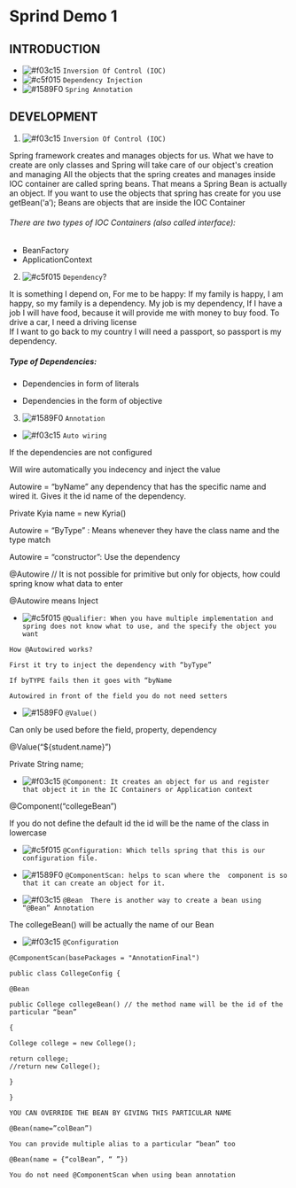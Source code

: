 # Sprind Demo 1

## INTRODUCTION 
- ![#f03c15](https://via.placeholder.com/15/f03c15/000000?text=+) `Inversion Of Control (IOC)`
- ![#c5f015](https://via.placeholder.com/15/c5f015/000000?text=+) `Dependency Injection`
- ![#1589F0](https://via.placeholder.com/15/1589F0/000000?text=+) `Spring Annotation`

## DEVELOPMENT 
1. ![#f03c15](https://via.placeholder.com/15/f03c15/000000?text=+) `Inversion Of Control (IOC)`

Spring framework creates and manages objects for us. 
What we have to create are only classes and Spring will take care of our object's creation and managing 
All the objects that the spring creates and manages inside IOC container are called spring beans. 
That means a Spring Bean is actually an object. 
If you want to use the objects that spring has create for you use getBean(‘a’); 
Beans are objects that are inside the IOC Container 

###### There are two types of IOC Containers (also called interface): 
- BeanFactory 
- ApplicationContext 

2. ![#c5f015](https://via.placeholder.com/15/c5f015/000000?text=+) `Dependency`?

It is something I depend on, 
For me to be happy: 
If my family is happy, I am happy, so my family is a dependency. 
My job is my dependency, If I have a job I will have food, because it will provide me with money to buy food. 
To drive a car, I need a driving license  
If I want to go back to my country I will need a passport, so passport is my dependency. 

##### Type of Dependencies: 

- Dependencies in form of literals 

- Dependencies in the form of objective 

3. ![#1589F0](https://via.placeholder.com/15/1589F0/000000?text=+) `Annotation`

- ![#f03c15](https://via.placeholder.com/15/f03c15/000000?text=+) `Auto wiring `

If the dependencies are not configured 

Will wire automatically you indecency and inject the value 

Autowire = “byName” any dependency that has the specific name and wired it. Gives it the id name of the dependency. 

Private Kyia name = new Kyria() 

Autowire = “ByType” : Means whenever they have the class name and the type match 

Autowire = “constructor”:  Use the dependency  

@Autowire // It is not possible for primitive but only for objects, how could spring know what data to enter 

@Autowire means Inject 
- ![#c5f015](https://via.placeholder.com/15/c5f015/000000?text=+) ` @Qualifier: When you have multiple implementation and spring does not know what to use, and the specify the object you want `

```
How @Autowired works? 

First it try to inject the dependency with “byType” 

If byTYPE fails then it goes with “byName 

Autowired in front of the field you do not need setters 
```

- ![#1589F0](https://via.placeholder.com/15/1589F0/000000?text=+) `@Value()`

Can only be used before the field, property, dependency 

@Value(“${student.name}”) 

Private String name; 

- ![#f03c15](https://via.placeholder.com/15/f03c15/000000?text=+) ` @Component: It creates an object for us and register that object it in the IC Containers or Application context `

 @Component(“collegeBean”) 

If you do not define the default id the id will be the name of the class in lowercase 

- ![#c5f015](https://via.placeholder.com/15/c5f015/000000?text=+) `@Configuration: Which tells spring that this is our configuration file.`

- ![#1589F0](https://via.placeholder.com/15/1589F0/000000?text=+) `@ComponentScan: helps to scan where the  component is so that it can create an object for it.` 

- ![#f03c15](https://via.placeholder.com/15/f03c15/000000?text=+) `@Bean  There is another way to create a bean using “@Bean” Annotation` 

The collegeBean()  will be actually the name of our Bean 

- ![#f03c15](https://via.placeholder.com/15/f03c15/000000?text=+) `@Configuration` 

```
@ComponentScan(basePackages = "AnnotationFinal") 

public class CollegeConfig { 

@Bean 

public College collegeBean() // the method name will be the id of the particular “bean” 

{ 

College college = new College(); 

return college; 
//return new College(); 

} 

} 

YOU CAN OVERRIDE THE BEAN BY GIVING THIS PARTICULAR NAME 

@Bean(name=”colBean”) 

You can provide multiple alias to a particular “bean” too 

@Bean(name = {“colBean”, “ ”}) 

You do not need @ComponentScan when using bean annotation 

```
